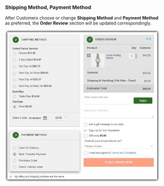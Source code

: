 ### Shipping Method, Payment Method
After Customers choose or change **Shipping Method** and **Payment Method** as preferred, the **Order Review** section will be updated correspondingly.

![Order Review is updated correspondingly when customers make changes](./Image/How-to-use/osc2-use-12.png)
